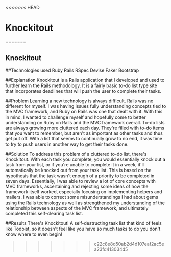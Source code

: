 <<<<<<< HEAD
# Knockitout
=======
## Knockitout

##Technologies used
Ruby
Rails
RSpec
Devise
Faker
Bootstrap

##Explanation
Knockitout is a Rails application that I developed and used to further learn the Rails methodology. It is a fairly basic to-do list type site that incorporates deadlines that will push the user to complete their tasks.

##Problem
Learning a new technology is always difficult. Rails was no different for myself. I was having issues fully understanding concepts tied to the MVC framework, and Ruby on Rails was one that dealt with it. With this in mind, I wanted to challenge myself and hopefully come to better understanding on Ruby on Rails and the MVC framework overall. To-do lists are always growing more cluttered each day. They're filled with to-do items that you want to remember, but aren't as important as other tasks and thus get put off. With a list that seems to continually grow to no end, it was time to try to push users in another way to get their tasks done.

##Solution
To address this problem of a cluttered to-do list, there's Knockitout. With each task you complete, you would essentially knock out a task from your list, or if you're unable to complete it in a week, it'll automatically be knocked out from your task list. This is based on the hypothesis that the task wasn't enough of a priority to be completed in seven days.
Essentially, I was able to review a lot of core concepts with MVC frameworks, ascertaining and rejecting some ideas of how the framework itself worked, especially focusing on implementing helpers and mailers. I was able to correct some misunderstandings I had about gems using the Rails technology as well as strengthened my understanding of the relationship between aspects of the MVC framework, and ultimately completed this self-clearing task list.

##Results
There's Knockitout! A self-destructing task list that kind of feels like Todoist, so it doesn't feel like you have so much tasks to do you don't know where to even begin!
>>>>>>> c22c8e8d50ab2d4d107eaf2ac5ea23fd413034d5
